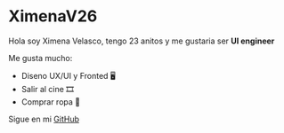 # XimenaV26

Hola soy Ximena Velasco, tengo 23 anitos y me gustaria ser **UI engineer**

Me gusta mucho:

- Diseno UX/UI y Fronted :desktop_computer:
- Salir al cine :film_strip:
- Comprar ropa :womans_clothes:

Sigue en mi [GitHub](https://github.com/XimenaV26)
